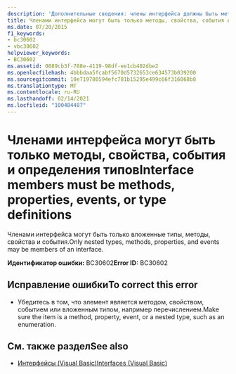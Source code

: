 ```yaml
---
description: 'Дополнительные сведения: члены интерфейса должны быть методами, свойствами, событиями или определениями типов'
title: Членами интерфейса могут быть только методы, свойства, события и определения типов
ms.date: 07/20/2015
f1_keywords:
- bc30602
- vbc30602
helpviewer_keywords:
- BC30602
ms.assetid: 0889cb3f-788e-4119-98df-ee1cb402dbe2
ms.openlocfilehash: 4bbbdaa5fcabf5670d5732653ce634573b039200
ms.sourcegitcommit: 10e719780594efc781b15295e499c66f316068b8
ms.translationtype: MT
ms.contentlocale: ru-RU
ms.lasthandoff: 02/14/2021
ms.locfileid: "100484487"
---
```

# <a name="interface-members-must-be-methods-properties-events-or-type-definitions"></a><span data-ttu-id="66e5a-103">Членами интерфейса могут быть только методы, свойства, события и определения типов</span><span class="sxs-lookup"><span data-stu-id="66e5a-103">Interface members must be methods, properties, events, or type definitions</span></span>

<span data-ttu-id="66e5a-104">Членами интерфейса могут быть только вложенные типы, методы, свойства и события.</span><span class="sxs-lookup"><span data-stu-id="66e5a-104">Only nested types, methods, properties, and events may be members of an interface.</span></span>  
  
 <span data-ttu-id="66e5a-105">**Идентификатор ошибки:** BC30602</span><span class="sxs-lookup"><span data-stu-id="66e5a-105">**Error ID:** BC30602</span></span>  
  
## <a name="to-correct-this-error"></a><span data-ttu-id="66e5a-106">Исправление ошибки</span><span class="sxs-lookup"><span data-stu-id="66e5a-106">To correct this error</span></span>  
  
- <span data-ttu-id="66e5a-107">Убедитесь в том, что элемент является методом, свойством, событием или вложенным типом, например перечислением.</span><span class="sxs-lookup"><span data-stu-id="66e5a-107">Make sure the item is a method, property, event, or a nested type, such as an enumeration.</span></span>  
  
## <a name="see-also"></a><span data-ttu-id="66e5a-108">См. также раздел</span><span class="sxs-lookup"><span data-stu-id="66e5a-108">See also</span></span>

- [<span data-ttu-id="66e5a-109">Интерфейсы (Visual Basic)</span><span class="sxs-lookup"><span data-stu-id="66e5a-109">Interfaces (Visual Basic)</span></span>](../programming-guide/language-features/interfaces/index.md)
